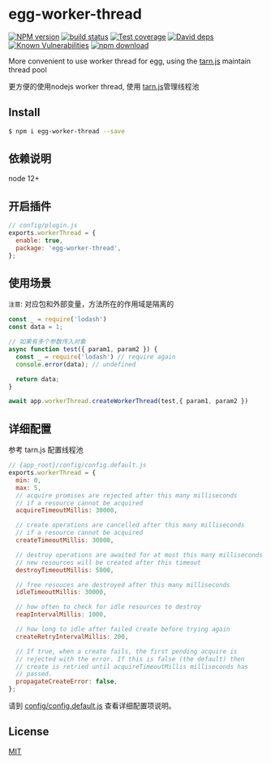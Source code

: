# egg-worker-thread

[![NPM version][npm-image]][npm-url]
[![build status][travis-image]][travis-url]
[![Test coverage][codecov-image]][codecov-url]
[![David deps][david-image]][david-url]
[![Known Vulnerabilities][snyk-image]][snyk-url]
[![npm download][download-image]][download-url]

[npm-image]: https://img.shields.io/npm/v/egg-worker-thread.svg?style=flat-square
[npm-url]: https://npmjs.org/package/egg-worker-thread
[travis-image]: https://img.shields.io/travis/eggjs/egg-worker-thread.svg?style=flat-square
[travis-url]: https://travis-ci.org/eggjs/egg-worker-thread
[codecov-image]: https://img.shields.io/codecov/c/github/eggjs/egg-worker-thread.svg?style=flat-square
[codecov-url]: https://codecov.io/github/eggjs/egg-worker-thread?branch=master
[david-image]: https://img.shields.io/david/eggjs/egg-worker-thread.svg?style=flat-square
[david-url]: https://david-dm.org/eggjs/egg-worker-thread
[snyk-image]: https://snyk.io/test/npm/egg-worker-thread/badge.svg?style=flat-square
[snyk-url]: https://snyk.io/test/npm/egg-worker-thread
[download-image]: https://img.shields.io/npm/dm/egg-worker-thread.svg?style=flat-square
[download-url]: https://npmjs.org/package/egg-worker-thread

More convenient to use worker thread for egg, using the [tarn.js](https://github.com/vincit/tarn.js) maintain thread pool

更方便的使用nodejs worker thread, 使用 [tarn.js](https://github.com/vincit/tarn.js)管理线程池



## Install

```bash
$ npm i egg-worker-thread --save
```

## 依赖说明

node 12+

## 开启插件

```js
// config/plugin.js
exports.workerThread = {
  enable: true,
  package: 'egg-worker-thread',
};
```

## 使用场景

`注意`:  对应包和外部变量，方法所在的作用域是隔离的

```js
const _ = require('lodash')
const data = 1;

// 如果有多个参数传入对象
async function test({ param1, param2 }) {
  const _ = require('lodash') // require again
  console.error(data); // undefined

  return data;
}

await app.workerThread.createWorkerThread(test,{ param1, param2 })
```


## 详细配置

参考 tarn.js 配置线程池

```js
// {app_root}/config/config.default.js
exports.workerThread = {
  min: 0,
  max: 5,
  // acquire promises are rejected after this many milliseconds
  // if a resource cannot be acquired
  acquireTimeoutMillis: 30000,

  // create operations are cancelled after this many milliseconds
  // if a resource cannot be acquired
  createTimeoutMillis: 30000,

  // destroy operations are awaited for at most this many milliseconds
  // new resources will be created after this timeout
  destroyTimeoutMillis: 5000,

  // free resouces are destroyed after this many milliseconds
  idleTimeoutMillis: 30000,

  // how often to check for idle resources to destroy
  reapIntervalMillis: 1000,

  // how long to idle after failed create before trying again
  createRetryIntervalMillis: 200,

  // If true, when a create fails, the first pending acquire is
  // rejected with the error. If this is false (the default) then
  // create is retried until acquireTimeoutMillis milliseconds has
  // passed.
  propagateCreateError: false,
};
```

请到 [config/config.default.js](config/config.default.js) 查看详细配置项说明。

## License

[MIT](LICENSE)
